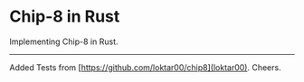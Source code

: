 # Chip-8 in Rust

Implementing Chip-8 in Rust.

---

Added Tests from [https://github.com/loktar00/chip8](loktar00). Cheers.


